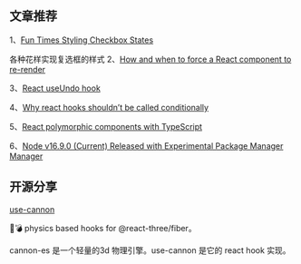 ## 文章推荐

1、[Fun Times Styling Checkbox States](https://css-tricks.com/fun-times-styling-checkbox-states/)

各种花样实现复选框的样式
2、[How and when to force a React component to re-render](https://blog.logrocket.com/how-when-to-force-react-component-re-render/)

3、[React useUndo hook](https://dev.to/mishrabhavesh/react-useundo-hook-4h34)

4、[Why react hooks shouldn’t be called conditionally](https://medium.com/@sachindraragul/why-react-hooks-shouldnt-be-called-conditionally-41a1d898534a)

5、[React polymorphic components with TypeScript](https://itnext.io/react-polymorphic-components-with-typescript-f7ce72ea7af2)

6、[Node v16.9.0 (Current) Released with Experimental Package Manager Manager ](https://nodejs.org/en/blog/release/v16.9.0/)

## 开源分享

[use-cannon](https://github.com/pmndrs/use-cannon)

👋💣 physics based hooks for @react-three/fiber。

cannon-es 是一个轻量的3d 物理引擎。use-cannon 是它的 react hook 实现。
